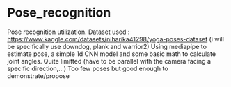 # Pose_recognition
Pose recognition utilization.
Dataset used : https://www.kaggle.com/datasets/niharika41298/yoga-poses-dataset (i will be specifically use downdog, plank and warrior2)
Using mediapipe to estimate pose, a simple 1d CNN model and some basic math to calculate joint angles.
Quite limitted (have to be parallel with the camera facing a specific direction,...)
Too few poses but good enough to demonstrate/propose
